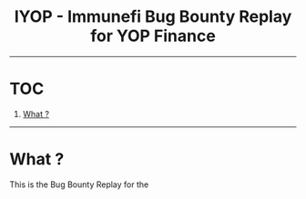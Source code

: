 <h1 align="center"> IYOP - Immunefi Bug Bounty Replay for YOP Finance </h1>

----

<h1> TOC </h1>

1. [What ?](#what-)

----

# What ? 

This is the Bug Bounty Replay for the 


